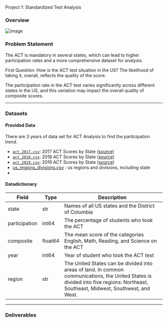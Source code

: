 Project 1: Standardized Test Analysis

### Overview
![image](https://github.com/user-attachments/assets/b9e7c70e-051b-459b-96b5-ccee8bf45a1e)


### Problem Statement

The ACT is mandatory in several states, which can lead to higher participation rates and a more comprehensive dataset for analysis. 

First Question: How is the ACT test situation in the US? The likelihood of taking it, overall, reflects the quality of the score.

The participation rate in the ACT test varies significantly across different states in the US, and this variation may impact the overall quality of composite scores. 

---

### Datasets

#### Provided Data
There are 3 years of data set for ACT Analysis to find the participation trend.


* [`act_2017.csv`](./data/act_2017.csv): 2017 ACT Scores by State ([source](https://blog.prepscholar.com/act-scores-by-state-averages-highs-and-lows))
* [`act_2018.csv`](./data/act_2018.csv): 2018 ACT Scores by State ([source](https://blog.prepscholar.com/act-scores-by-state-averages-highs-and-lows))
* [`act_2019.csv`](./data/act_2019.csv): 2019 ACT Scores by State ([source](https://blog.prepscholar.com/act-scores-by-state-averages-highs-and-lows))
* [us_regions_divisions.csv](https://github.com/keljinda/ACT_analyst/blob/main/data/us_regions_divisions.csv) : us regions and divisions, including state 
* 
#### Datadictionary 


| Field | Type |Description
| --- | --- | --- |
| state | str | Names of all US states and the District of Columbia |
| participation | int64| The percentage of students who took the ACT |
| composite | float64| The mean score of the categories English, Math, Reading, and Science on the ACT |
| year | int64| Year of student who took the ACT test |
| region | str| The United States can be divided into areas of land. In common communications, the United States is divided into five regions: Northeast, Southeast, Midwest, Southwest, and West.|

---

### Deliverables





